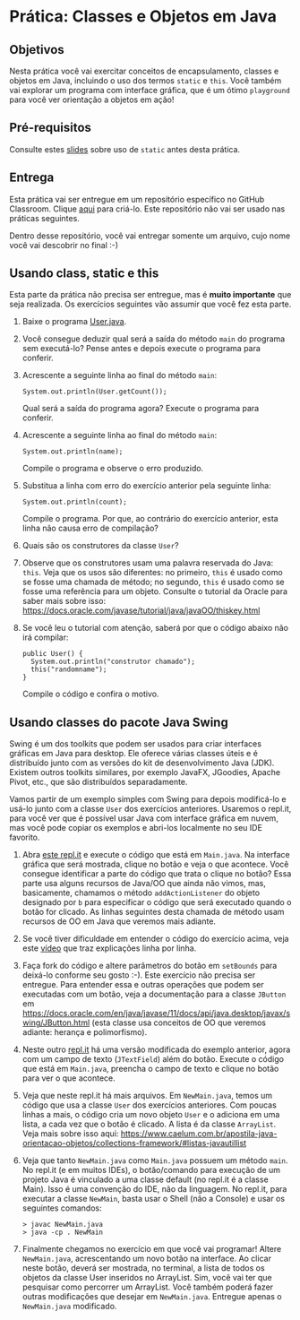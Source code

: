 # Prática: Classes e Objetos em Java


## Objetivos
Nesta prática você vai exercitar conceitos de encapsulamento, classes e objetos em Java, incluindo o uso dos termos `static` e `this`. Você também vai explorar um programa com interface gráfica, que é um ótimo `playground` para você ver orientação a objetos em ação!

## Pré-requisitos

Consulte estes [slides](https://docs.google.com/presentation/d/1fdbKfM4GmvfZxQVXi_5fBL7HetkdCx74z-Ih0vjmQZw/edit?usp=sharing) sobre uso de `static` antes desta prática.

## Entrega

Esta prática vai ser entregue em um repositório específico no GitHub Classroom. Clique [aqui](https://classroom.github.com/a/_cwcRx7m) para criá-lo. Este repositório não vai ser usado nas práticas seguintes.

Dentro desse repositório, você vai entregar somente um arquivo, cujo nome você vai descobrir no final :-)



## Usando class, static e this



Esta parte da prática não precisa ser entregue, mas é **muito importante** que seja realizada. Os exercícios seguintes vão assumir que você fez esta parte.

1. Baixe o programa [User.java](User.java).

2. Você consegue deduzir qual será a saída do método `main` do programa sem executá-lo? Pense antes e depois execute o programa para conferir.

3. Acrescente a seguinte linha ao final do método `main`:
   ```
   System.out.println(User.getCount());
   ```
   Qual será a saída do programa agora? Execute o programa para conferir.
   
4. Acrescente a seguinte linha ao final do método `main`:
   ```
   System.out.println(name);
   ```
   Compile o programa e observe o erro produzido.

5. Substitua a linha com erro do exercício anterior pela seguinte linha:
   ```
   System.out.println(count);
   ```
   Compile o programa. Por que, ao contrário do exercício anterior, esta linha não causa erro de compilação?
   
6. Quais são os construtores da classe `User`?

7. Observe que os construtores usam uma palavra reservada do Java: `this`.  Veja que os usos são diferentes: no primeiro, `this` é usado como se fosse uma chamada de método; no segundo, `this` é usado como se fosse uma referência para um objeto. Consulte o tutorial da Oracle para saber mais sobre isso: https://docs.oracle.com/javase/tutorial/java/javaOO/thiskey.html


8. Se você leu o tutorial com atenção, saberá por que o código abaixo não irá compilar:
   ```
   public User() {
     System.out.println("construtor chamado");
     this("randomname");
   }
   ```
   Compile o código e confira o motivo.
   


## Usando classes do pacote Java Swing
   
   
Swing é um dos toolkits que podem ser usados para criar interfaces gráficas em Java para desktop. Ele oferece várias classes úteis e é distribuído junto com as versões do kit de desenvolvimento Java (JDK). Existem outros toolkits similares, por exemplo JavaFX, JGoodies, Apache Pivot, etc., que são distribuídos separadamente.

Vamos partir de um exemplo simples com Swing para depois modificá-lo e usá-lo junto com a classe `User` dos exercícios anteriores. Usaremos o repl.it, para você ver que é possível usar Java com interface gráfica em nuvem, mas você pode copiar os exemplos e abri-los localmente no seu IDE favorito.

1. Abra [este repl.it](https://repl.it/@AndreaSchwertne/java03swing) e execute o código que está em `Main.java`.  Na interface gráfica que será mostrada, clique no botão e veja o que acontece. Você consegue identificar a parte do código que trata o clique no botão? Essa parte usa alguns recursos de Java/OO que ainda não vimos, mas, basicamente, chamamos o método `addActionListener` do objeto designado por `b` para especificar o código que será executado quando o botão for clicado. As linhas seguintes desta chamada de método usam recursos de OO em Java que veremos mais adiante.


2. Se você tiver dificuldade em entender o código do exercício acima, veja este [vídeo](https://drive.google.com/file/d/1WiuyRxfp6PPM5eCvksbB_2e-bRlmZHid/view?usp=sharing) que traz explicações linha por linha.

2. Faça fork do código e altere parâmetros do botão em `setBounds` para deixá-lo conforme seu gosto :-).  Este exercício não precisa ser entregue. Para entender essa e outras operações que podem ser executadas com um botão, veja a documentação para a classe `JButton` em https://docs.oracle.com/en/java/javase/11/docs/api/java.desktop/javax/swing/JButton.html (esta classe usa conceitos de OO que veremos adiante: herança e polimorfismo).

3. Neste outro [repl.it](https://repl.it/@AndreaSchwertne/java03swinguser) há uma versão modificada do exemplo anterior, agora com um campo de texto (`JTextField`) além do botão. Execute o código que está em `Main.java`, preencha o campo de texto e clique no botão para ver o que acontece.

4. Veja que neste repl.it há mais arquivos. Em `NewMain.java`, temos um código que usa a classe `User` dos exercícios anteriores. Com poucas linhas a mais, o código cria um novo objeto `User` e o adiciona em uma lista, a cada vez que o botão é clicado. A lista é da classe `ArrayList`. Veja mais sobre isso aqui: https://www.caelum.com.br/apostila-java-orientacao-objetos/collections-framework/#listas-javautillist

5. Veja que tanto `NewMain.java` como `Main.java` possuem um método `main`. No repl.it (e em muitos IDEs), o botão/comando para execução de um projeto Java é vinculado a uma classe default (no repl.it é a classe Main). Isso é uma convenção do IDE, não da linguagem. No repl.it, para executar a classe `NewMain`, basta usar o Shell (não a Console) e usar os seguintes comandos: 
   ```
   > javac NewMain.java
   > java -cp . NewMain
   ```

6. Finalmente chegamos no exercício em que você vai programar! Altere `NewMain.java`, acrescentando um novo botão na interface. Ao clicar neste botão, deverá ser mostrada, no terminal, a lista de todos os objetos da classe User inseridos no ArrayList. Sim, você vai ter que pesquisar como percorrer um ArrayList. Você também poderá fazer outras modificações que desejar em `NewMain.java`. Entregue apenas o `NewMain.java` modificado.




























